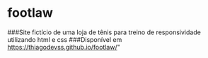 # footlaw
###Site fictício de uma loja de tênis para treino de responsividade utilizando html e css
###Disponível em https://thiagodevss.github.io/footlaw/"
